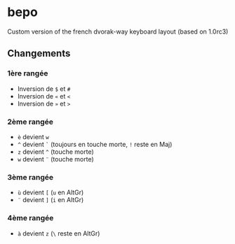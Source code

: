 bepo
====

Custom version of the french dvorak-way keyboard layout (based on 1.0rc3)

## Changements

### 1ère rangée
* Inversion de `$` et `#` 
* Inversion de `«` et `<`
* Inversion de `»` et `>`

### 2ème rangée
* `è` devient `w`
* `^` devient `` ` `` (toujours en touche morte, `!` reste en Maj)
* `z` devient `^` (touche morte)
* `w` devient `¨` (touche morte)

### 3ème rangée
* `ù` devient `[` (`u` en AltGr)
* `¨` devient `]` (`i` en AltGr)

### 4ème rangée
* `à` devient `z` (`\` reste en AltGr)


